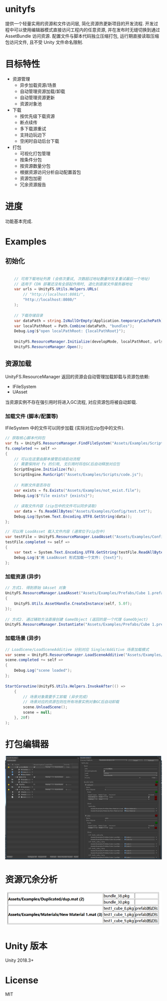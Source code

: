 # unityfs

提供一个轻量实用的资源和文件访问层, 简化资源热更新项目的开发流程. 
开发过程中可以使用编辑器模式直接访问工程内的任意资源, 并在发布时无缝切换到通过 AssetBundle 访问资源.
配置文件与脚本代码独立压缩打包, 运行期直接读取压缩包访问文件, 且不受 Unity 文件命名限制.

# 目标特性
* 资源管理
    * 异步加载资源/场景
    * 自动管理资源加载/卸载
    * 自动管理资源更新
    * 资源对象池
* 下载
    * 按优先级下载资源
    * 断点续传
    * 多下载源重试
    * 支持边玩边下
    * 空闲时自动后台下载 
* 打包
    * 可视化打包管理
    * 按条件分包
    * 按资源数量分包
    * 根据资源访问分析自动配置首包
    * 资源包加密 
    * 冗余资源报告

# 进度
功能基本完成. <br/>

# Examples

## 初始化
```csharp

    // 可用下载地址列表 (会依次重试, 次数超过地址数量时反复重试最后一个地址)
    // 适用于 CDN 部署还没有全部起作用时, 退化到直接文件服务器地址
    var urls = UnityFS.Utils.Helpers.URLs(
        // "http://localhost:8081/",
        "http://localhost:8080/"
    );

    // 下载存储目录
    var dataPath = string.IsNullOrEmpty(Application.temporaryCachePath) ? Application.persistentDataPath : Application.temporaryCachePath;
    var localPathRoot = Path.Combine(dataPath, "bundles");
    Debug.Log($"open localPathRoot: {localPathRoot}");

    UnityFS.ResourceManager.Initialize(developMode, localPathRoot, urls, this);
    UnityFS.ResourceManager.Open();

```

## 资源加载
UnityFS.ResourceManager 返回的资源会自动管理加载卸载与资源包依赖: <br/>
* IFileSystem
* UAsset

当资源实例不存在强引用时将进入GC流程, 对应资源包将被自动卸载.

### 加载文件 (脚本/配置等)
IFileSystem 中的文件可以同步加载 (实际对应zip包中的文件). 

```csharp
// 获取核心脚本代码包
var fs = UnityFS.ResourceManager.FindFileSystem("Assets/Examples/Scripts/code.js");
fs.completed += self =>
{
    // 可以在这里由脚本接管后续启动流程
    // 需要保持对 fs 的引用, 无引用时将在GC后自动释放对应包
    ScriptEngine.Initialize(fs); 
    ScriptEngine.RunScript("Assets/Examples/Scripts/code.js");

    // 判断文件是否存在
    var exists = fs.Exists("Assets/Examples/not_exist.file");
    Debug.Log($"file exists? {exists}");

    // 读取文件内容 (zip包中的文件可以同步读取)
    var data = fs.ReadAllBytes("Assets/Examples/Config/test.txt");
    Debug.Log(System.Text.Encoding.UTF8.GetString(data));
};
```

```csharp
// 可以用 LoadAsset 载入文件内容 (通常位于zip包中)
var testFile = UnityFS.ResourceManager.LoadAsset("Assets/Examples/Config/test.txt");
testFile.completed += self =>
{
    var text = System.Text.Encoding.UTF8.GetString(testFile.ReadAllBytes());
    Debug.Log($"用 LoadAsset 形式加载一个文件: {text}");
};
```


### 加载资源 (异步)

```csharp
// 方式1. 得到原始 UAsset 对象
UnityFS.ResourceManager.LoadAsset("Assets/Examples/Prefabs/Cube 1.prefab", self =>
{
    UnityFS.Utils.AssetHandle.CreateInstance(self, 5.0f);
});

// 方式2. 通过辅助方法直接创建 GameObject (返回的是一个代理 GameObject)
UnityFS.ResourceManager.Instantiate("Assets/Examples/Prefabs/Cube 1.prefab").DestroyAfter(10.0f);
```

### 加载场景 (异步)
```csharp
// LoadScene/LoadSceneAdditive 分别对应 Single/Additive 场景加载模式
var scene = UnityFS.ResourceManager.LoadSceneAdditive("Assets/Examples/Scenes/test2.unity");
scene.completed += self =>
{
    Debug.Log("scene loaded");
};

StartCoroutine(UnityFS.Utils.Helpers.InvokeAfter(() =>
    {
        // 场景对象需要手工卸载 (异步完成)
        // 场景对应的资源包则在所有场景实例对象GC后自动卸载
        scene.UnloadScene(); 
        scene = null;
    }, 20f)
);
```

# 打包编辑器
![editorwindow](Assets/Examples/Textures/editorwindow.png)

# 资源冗余分析
![buildreport](Assets/Examples/Textures/buildreport.png)

# Unity 版本
Unity 2018.3+

# License
MIT
